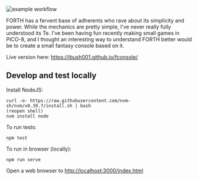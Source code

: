 ![example workflow](https://github.com/jbush001/fconsole/actions/workflows/node.js.yml/badge.svg)

FORTH has a fervent base of adherents who rave about its simplicity and power.
While the mechanics are pretty simple, I've never really fully understood its Te.
I've been having fun recently making small games in PICO-8, and I thought an
interesting way to understand FORTH better would be to create a small fantasy
console based on it.

Live version here: <https://jbush001.github.io/fconsole/>

## Develop and test locally

Install NodeJS:

    curl -o- https://raw.githubusercontent.com/nvm-sh/nvm/v0.39.7/install.sh | bash
    (reopen shell)
    nvm install node

To run tests:

    npm test

To run in browser (locally):

    npm run serve

Open a web browser to <http://localhost:3000/index.html>

